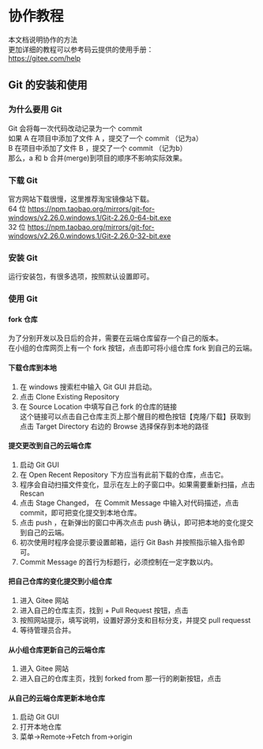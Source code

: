 # 协作教程  
本文档说明协作的方法  
更加详细的教程可以参考码云提供的使用手册：  
https://gitee.com/help

## Git 的安装和使用  

### 为什么要用 Git  

Git 会将每一次代码改动记录为一个 commit    
如果 A 在项目中添加了文件 A ，提交了一个 commit （记为a）  
B 在项目中添加了文件 B ，提交了一个 commit （记为b）  
那么，a 和 b 合并(merge)到项目的顺序不影响实际效果。  

### 下载 Git  

官方网站下载很慢，这里推荐淘宝镜像站下载。  
64 位 https://npm.taobao.org/mirrors/git-for-windows/v2.26.0.windows.1/Git-2.26.0-64-bit.exe  
32 位 https://npm.taobao.org/mirrors/git-for-windows/v2.26.0.windows.1/Git-2.26.0-32-bit.exe

### 安装 Git  

运行安装包，有很多选项，按照默认设置即可。  

### 使用 Git  

#### fork 仓库  

为了分别开发以及日后的合并，需要在云端仓库留存一个自己的版本。  
在小组的仓库网页上有一个 fork 按钮，点击即可将小组仓库 fork 到自己的云端。

#### 下载仓库到本地

1. 在 windows 搜索栏中输入 Git GUI 并启动。
2. 点击 Clone Existing Repository
3. 在 Source Location 中填写自己 fork 的仓库的链接  
这个链接可以点击自己仓库主页上那个醒目的橙色按钮【克隆/下载】获取到  
点击 Target Directory 右边的 Browse 选择保存到本地的路径

#### 提交更改到自己的云端仓库  

1. 启动 Git GUI
2. 在 Open Recent Repository 下方应当有此前下载的仓库，点击它。
3. 程序会自动扫描文件变化，显示在左上的子窗口中。如果需要重新扫描，点击 Rescan
4. 点击 Stage Changed， 在 Commit Message 中输入对代码描述，点击 commit，即可把变化提交到本地仓库。
5. 点击 push ，在新弹出的窗口中再次点击 push 确认，即可把本地的变化提交到自己的云端。
6. 初次使用时程序会提示要设置邮箱，运行 Git Bash 并按照指示输入指令即可。
7. Commit Message 的首行为标题行，必须控制在一定字数以内。

#### 把自己仓库的变化提交到小组仓库

1. 进入 Gitee 网站
2. 进入自己的仓库主页，找到 + Pull Request 按钮，点击
3. 按照网站提示，填写说明，设置好源分支和目标分支，并提交 pull requesst
4. 等待管理员合并。

#### 从小组仓库更新自己的云端仓库

1. 进入 Gitee 网站
2. 进入自己的仓库主页，找到 forked from 那一行的刷新按钮，点击

#### 从自己的云端仓库更新本地仓库

1. 启动 Git GUI
2. 打开本地仓库
3. 菜单->Remote->Fetch from->origin